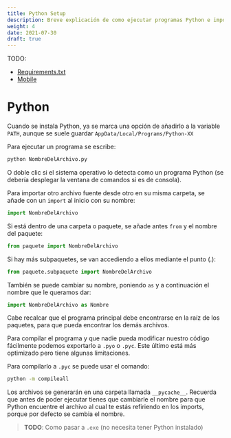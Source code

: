 ```yaml
---
title: Python Setup
description: Breve explicación de como ejecutar programas Python e importar librerías
weight: 4
date: 2021-07-30
draft: true
---
```


TODO:
- [Requirements.txt](https://realpython.com/lessons/using-requirement-files/)
- [Mobile](https://www.monterail.com/blog/python-for-mobile-apps-is-it-a-good-choice)

# Python
Cuando se instala Python, ya se marca una opción de añadirlo a la variable `PATH`,
aunque se suele guardar `AppData/Local/Programs/Python-XX`

Para ejecutar un programa se escribe:

```sh
python NombreDelArchivo.py
```

O doble clic si el sistema operativo lo detecta como un programa Python (se
debería desplegar la ventana de comandos si es de consola).

Para importar otro archivo fuente desde otro en su misma carpeta, se añade con
un `import` al inicio con su nombre:

```py
import NombreDelArchivo
```

Si está dentro de una carpeta o paquete, se añade antes `from` y el nombre del
paquete:

```py
from paquete import NombreDelArchivo
```

Si hay más subpaquetes, se van accediendo a ellos mediante el punto (.):

```py
from paquete.subpaquete import NombreDelArchivo
```

También se puede cambiar su nombre, poniendo `as` y a continuación el nombre que
le queramos dar:

```py
import NombreDelArchivo as Nombre
```

Cabe recalcar que el programa principal debe encontrarse en la raíz de los
paquetes, para que pueda encontrar los demás archivos.

Para compilar el programa y que nadie pueda modificar nuestro código fácilmente
podemos exportarlo a `.pyo` o `.pyc`. Este último está más optimizado pero tiene
algunas limitaciones.

Para compilarlo a `.pyc` se puede usar el comando:

```sh
python -m compileall
```

Los archivos se generarán en una carpeta llamada `__pycache__`. Recuerda que
antes de poder ejecutar tienes que cambiarle el nombre para que Python encuentre
el archivo al cual te estás refiriendo en los imports, porque por defecto se
cambia el nombre.

> **TODO**: Como pasar a `.exe` (no necesita tener Python instalado)
